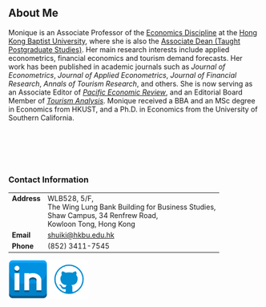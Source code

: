 ## About Me 

Monique is an Associate Professor of the [Economics Discipline](https://bus.hkbu.edu.hk/eng/bus/department/aef/faculty-members/index.jsp) at the [Hong Kong Baptist University](https://bus.hkbu.edu.hk/eng/bus/main/Index), where she is also the [Associate Dean (Taught Postgraduate Studies)](https://bus.hkbu.edu.hk/eng/bus/about-the-school/people-school-of-business/school-administration/index.jsp). Her main research interests include applied econometrics, financial economics and tourism demand forecasts. Her work has been published in academic journals such as *Journal of Econometrics*, *Journal of Applied Econometrics*, *Journal of Financial Research*, *Annals of Tourism Research*, and others. She is now serving as an Associate Editor of [*Pacific Economic Review*](https://onlinelibrary.wiley.com/journal/14680106), and an Editorial Board Member of [*Tourism Analysis*](https://cognizantcommunication.com/publication/tourism-analysis-an-interdisciplinary-tourism-hospitality-journal/). Monique received a BBA and an MSc degree in Economics from HKUST, and a Ph.D. in Economics from the University of Southern California. 

<br/><br/> 
<br/><br/> 


### Contact Information

|              |                   | 
|:-------------|:------------------|
| **Address** <br /><br /><br /><br /> | WLB528, 5/F, <br />The Wing Lung Bank Building for Business Studies, <br />Shaw Campus, 34 Renfrew Road, <br />Kowloon Tong, Hong Kong| 
| **Email**    | <shuiki@hkbu.edu.hk>   | 
| **Phone**    | (852) 3411-7545     | 
  


<a href = "https://hk.linkedin.com/in/monique-wan-93a668122"><img src = "in.png" width = "78"/></a>
<a href = "https://github.com/Monique-Wan"><img src = "github.png" width = "78"/></a>



